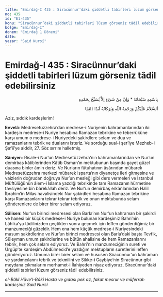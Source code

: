 ```yaml
---
title: "Emirdağ-I 435 : Siracünnur’daki şiddetli tabirleri lüzum görseniz tâdil edebilirsiniz"
no: 435
id: "E1-435"
konu: "Siracünnur’daki şiddetli tabirleri lüzum görseniz tâdil edebilirsiniz"
bolge: "Emirdağ-I"
donem: "Emirdağ 1 Dönemi"
date: 
yazar: "Said Nursî"
---
```


# Emirdağ-I 435 : Siracünnur’daki şiddetli tabirleri lüzum görseniz tâdil edebilirsiniz

<p class="arabic" dir="rtl" title="Meal: “Subhân Allah’ın adıyla” * “Hiçbir şey yoktur ki O'nu hamd ile tesbih etmesin” [İsrâ 17:44]">بِاسْمِهِ سُبْحَانَهُ * وَاِنْ مِنْ شَىْءٍ اِلاَّ يُسَبِّحُ بِحَمْدِهِ</p>

<p class="arabic" dir="rtl" title="Meal: “Allah’ın selâmı, rahmeti ve bereketleri, ebedî ve dâimî olarak üzerinize olsun.”">اَلسَّلاَمُ عَلَيْكُمْ وَرَحْمَةُ اللّٰهِ وَبَرَكَاتُهُ اَبَدًا دَائِمًا</p>

Aziz, sıddık kardeşlerim!

**Evvelâ**: Medresetüzzehra’dan medrese-i Nuriyenin kahramanlarından iki kardeşin medrese-i Nuriye hesabına Ramazan tebrikine ve teberrüküne karşı umum o medrese-i Nuriyedeki şakirdlere selam ve dua ve ramazanlarını tebrik ve dualarını isteriz. Ve sorduğu sual-i şer’iye Mezheb-i Şafiî’ye aiddir, 27. Söz sırrını halletmiş.

**Sâniyen**: Risale-i Nur’un Medresetüzzehra’nın kahramanlarından ve Nur’un demirbaş kâtiblerinden Kâtib Osman’ın mektubunun başında gayet güzel duasına binler âmin deriz. Ve Nurların fütuhatının âsârından mübarek Medresetüzzehra merkezi mübarek Isparta’nın diyanetçe ileri gitmesine ve vaizlerin doğrudan doğruya Nur’un mesleği gibi ders vermeleri ve İstanbul Müftülüğünün âlem-i İslama yazdığı tebrikinde tam Ramazanın hürmetine tavsiyesine bin bârekâllah deriz. Ve Nur’un demirbaş erkânlarından Halil İbrahim’in Milas havalisindeki Nur şakirdleri hesabına Ramazan tebrikine karşı Ramazanlarını tekrar tekrar tebrik ve onun mektubunda selam gönderenlere de birer birer selam ediyoruz.

**Sâlisen**: Nur’un birinci medresesi olan Barla’nın Nur’un kahraman bir şakirdi ve hanesi bir küçük medrese-i Nuriye bulunan kardeşimiz Bahri’nin Lâhika’ya tâdilinizden geçtikten sonra geçmek için leffen gönderdiğimiz bir manzumeciği güzeldir. Hem ona hem küçük medrese-i Nuriyesindeki masum şakirdlerine ve Nur’un birinci medresesi olan Barla’daki başta Tevfik, Süleyman umum şakirdlerine ve bütün ahalisine de hem Ramazanlarını tebrik, hem çok selam ediyoruz. Ve Bahri’nin manzumeciğinin sureti ve Ürgüp’te kardeşim Abdülmecid’e yazdığım mektupların suretlerini leffen gönderiyoruz. Umuma birer birer selam ve hususen Siracünnur’un kahraman ve yardımcılarını tebrik ve tekmilini ve Sikke-i Gaybiye’nin Siracünnur gibi meydana çıkmalarını merhamet-i İlahiyeden niyaz ediyoruz. Siracünnur’daki şiddetli tabirleri lüzum görseniz tâdil edebilirsiniz.

*el-Bâkî Hüve’l-Bâkî*
*Hasta ve gıdası pek az, fakat mesrur ve müferrah kardeşiniz*
*Said Nursî*

***
[^1]: Siracünnur’da Hücumat-ı Sitte’nin üç sahifelik zeyli, hiddetli bir zamanda zuhur ettiğinden içinde şimdilik dâhil olmasın. Eğer makineden çıkmışsa, o kısım ayrı kalsın. Sonra isteyen nüshalarına ilave edebilir. Hem İşarat-i Seb’a'da münasip gördüğünüz kelimeleri ya tayy ya tâdil edebilirsiniz.
